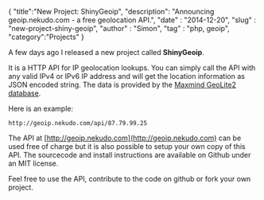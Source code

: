 {
	"title":"New Project: ShinyGeoip",
    "description": "Announcing geoip.nekudo.com - a free geolocation API.",
	"date" : "2014-12-20",
	"slug" : "new-project-shiny-geoip",
	"author" : "Simon",
	"tag" : "php, geoip",
	"category":"Projects"
}

A few days ago I released a new project called __ShinyGeoip__.

It is a HTTP API for IP geolocation lookups. You can simply call the API with any valid IPv4 or IPv6 IP address
and will get the location information as JSON encoded string. The data is provided by the
[Maxmind GeoLite2 database](http://dev.maxmind.com/geoip/geoip2/geolite2/).

Here is an example:
```
http://geoip.nekudo.com/api/87.79.99.25
```

The API at [http://geoip.nekudo.com](http://geoip.nekudo.com) can be used free of charge but it is also possible to
setup your own copy of this API. The sourcecode and install instructions are available on Github under an MIT license.

Feel free to use the API, contribute to the code on github or fork your own project.
